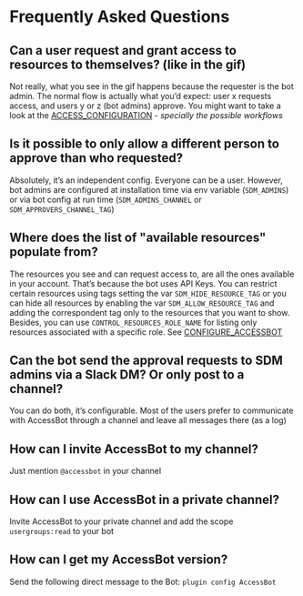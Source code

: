 # Frequently Asked Questions


## Can a user request and grant access to resources to themselves? (like in the gif)
Not really, what you see in the gif happens because the requester is the bot admin. The normal flow is actually what you’d expect: user x requests access, and users y or z (bot admins) approve.
You might want to take a look at the [ACCESS_CONFIGURATION](ACCESS_CONFIGURATION.md) - _specially the possible workflows_

## Is it possible to only allow a different person to approve than who requested?
Absolutely, it’s an independent config. Everyone can be a user. However, bot admins are configured at installation time via env variable (`SDM_ADMINS`) or via bot config at run time (`SDM_ADMINS_CHANNEL` or `SDM_APPROVERS_CHANNEL_TAG`)
 
## Where does the list of "available resources" populate from?
The resources you see and can request access to, are all the ones available in your account. That’s because the bot uses API Keys. You can restrict certain resources using tags setting the var `SDM_HIDE_RESOURCE_TAG` or you can hide all resources by enabling the var `SDM_ALLOW_RESOURCE_TAG` and adding the correspondent tag only to the resources that you want to show.
Besides, you can use `CONTROL_RESOURCES_ROLE_NAME` for listing only resources associated with a specific role. See [CONFIGURE_ACCESSBOT](configure_accessbot/CONFIGURE_ACCESSBOT.md)

## Can the bot send the approval requests to SDM admins via a Slack DM? Or only post to a channel?
You can do both, it’s configurable. Most of the users prefer to communicate with AccessBot through a channel and leave all messages there (as a log) 

## How can I invite AccessBot to my channel?
Just mention `@accessbot` in your channel

## How can I use AccessBot in a private channel?
Invite AccessBot to your private channel and add the scope `usergroups:read` to your bot

## How can I get my AccessBot version?
Send the following direct message to the Bot: `plugin config AccessBot`
